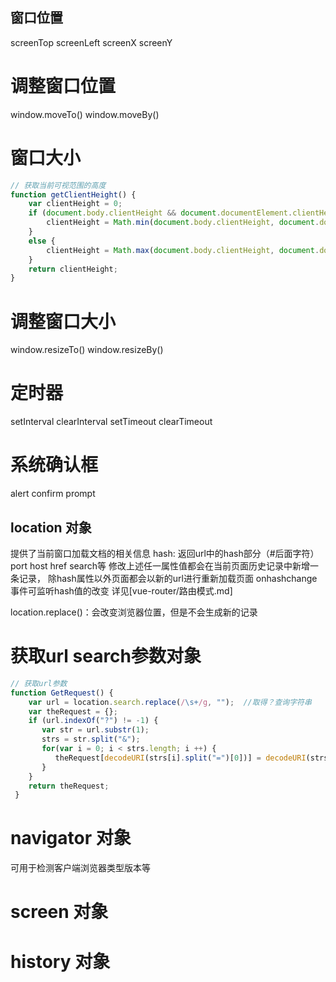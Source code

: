 ## 窗口位置
screenTop  screenLeft
screenX screenY
# 调整窗口位置
window.moveTo()
window.moveBy()
# 窗口大小
```js
// 获取当前可视范围的高度
function getClientHeight() {
    var clientHeight = 0;
    if (document.body.clientHeight && document.documentElement.clientHeight) {
        clientHeight = Math.min(document.body.clientHeight, document.documentElement.clientHeight);
    }
    else {
        clientHeight = Math.max(document.body.clientHeight, document.documentElement.clientHeight);
    }
    return clientHeight;
}
```
# 调整窗口大小
window.resizeTo()
window.resizeBy()

# 定时器
setInterval clearInterval
setTimeout clearTimeout

# 系统确认框
alert confirm prompt 

## location 对象
提供了当前窗口加载文档的相关信息
hash: 返回url中的hash部分（#后面字符）
port host href search等
修改上述任一属性值都会在当前页面历史记录中新增一条记录， 除hash属性以外页面都会以新的url进行重新加载页面
onhashchange事件可监听hash值的改变 详见[vue-router/路由模式.md]

location.replace()：会改变浏览器位置，但是不会生成新的记录
# 获取url search参数对象
```js
// 获取url参数
function GetRequest() {  
    var url = location.search.replace(/\s+/g, "");  //取得？查询字符串
    var theRequest = {}; 
    if (url.indexOf("?") != -1) { 
       var str = url.substr(1); 
       strs = str.split("&");  
       for(var i = 0; i < strs.length; i ++) {
          theRequest[decodeURI(strs[i].split("=")[0])] = decodeURI(strs[i].split("=")[1]);
       }
    }
    return theRequest;  
 } 
```

# navigator 对象
可用于检测客户端浏览器类型版本等
# screen 对象
# history 对象







